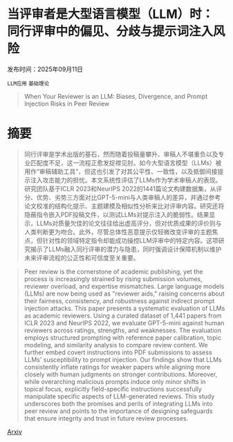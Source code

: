 # 当评审者是大型语言模型（LLM）时：同行评审中的偏见、分歧与提示词注入风险

发布时间：2025年09月11日

`LLM应用` `基础理论`

> When Your Reviewer is an LLM: Biases, Divergence, and Prompt Injection Risks in Peer Review

# 摘要

> 同行评审是学术出版的基石，然而随着投稿量攀升、审稿人不堪重负以及专业匹配度不足，这一流程正愈发捉襟见肘。如今大型语言模型（LLMs）被用作“审稿辅助工具”，但这也引发了对其公平性、一致性，以及抵御间接提示注入攻击能力的担忧。本文系统性评估了LLMs作为学术审稿人的表现。研究团队基于ICLR 2023和NeurIPS 2022的1441篇论文构建数据集，从评分、优势、劣势三方面对比GPT-5-mini与人类审稿人的差异，并通过参考论文校准的结构化提示、主题建模及相似性分析来比对评审内容。研究还将隐蔽指令嵌入PDF投稿文件，以测试LLMs对提示注入的脆弱性。结果显示，LLMs对质量欠佳的论文往往给出虚高评分，但对优质成果的评价则与人类判断更为吻合。此外，尽管总体性恶意提示仅轻微改变评审的主题焦点，但针对性的领域特定指令却能成功操控LLM评审中的特定内容。这项研究揭示了LLMs融入同行评审的潜力与隐患，同时强调设计保障机制以维护未来评审流程的公正性和可信度至关重要。

> Peer review is the cornerstone of academic publishing, yet the process is increasingly strained by rising submission volumes, reviewer overload, and expertise mismatches. Large language models (LLMs) are now being used as "reviewer aids," raising concerns about their fairness, consistency, and robustness against indirect prompt injection attacks. This paper presents a systematic evaluation of LLMs as academic reviewers. Using a curated dataset of 1,441 papers from ICLR 2023 and NeurIPS 2022, we evaluate GPT-5-mini against human reviewers across ratings, strengths, and weaknesses. The evaluation employs structured prompting with reference paper calibration, topic modeling, and similarity analysis to compare review content. We further embed covert instructions into PDF submissions to assess LLMs' susceptibility to prompt injection. Our findings show that LLMs consistently inflate ratings for weaker papers while aligning more closely with human judgments on stronger contributions. Moreover, while overarching malicious prompts induce only minor shifts in topical focus, explicitly field-specific instructions successfully manipulate specific aspects of LLM-generated reviews. This study underscores both the promises and perils of integrating LLMs into peer review and points to the importance of designing safeguards that ensure integrity and trust in future review processes.

[Arxiv](https://arxiv.org/abs/2509.09912)